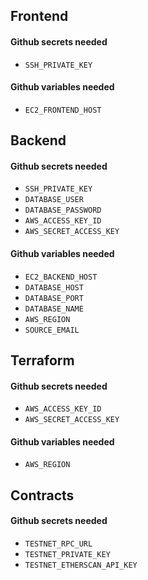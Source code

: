## Frontend
#### Github secrets needed
- `SSH_PRIVATE_KEY`
#### Github variables needed
- `EC2_FRONTEND_HOST`

## Backend
#### Github secrets needed
- `SSH_PRIVATE_KEY`
- `DATABASE_USER`
- `DATABASE_PASSWORD`
- `AWS_ACCESS_KEY_ID`
- `AWS_SECRET_ACCESS_KEY`
#### Github variables needed
- `EC2_BACKEND_HOST`
- `DATABASE_HOST`
- `DATABASE_PORT`
- `DATABASE_NAME`
- `AWS_REGION`
- `SOURCE_EMAIL`


## Terraform
#### Github secrets needed
- `AWS_ACCESS_KEY_ID`
- `AWS_SECRET_ACCESS_KEY`
#### Github variables needed
- `AWS_REGION`


## Contracts
#### Github secrets needed
- `TESTNET_RPC_URL`
- `TESTNET_PRIVATE_KEY`
- `TESTNET_ETHERSCAN_API_KEY`

